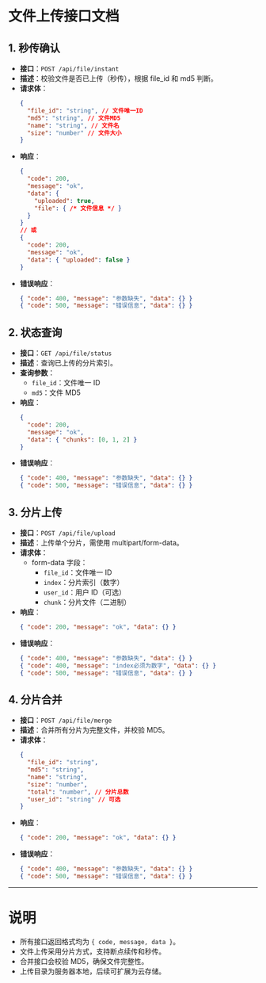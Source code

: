 # 文件上传接口文档

## 1. 秒传确认

- **接口**：`POST /api/file/instant`
- **描述**：校验文件是否已上传（秒传），根据 file_id 和 md5 判断。
- **请求体**：
  ```json
  {
    "file_id": "string", // 文件唯一ID
    "md5": "string", // 文件MD5
    "name": "string", // 文件名
    "size": "number" // 文件大小
  }
  ```
- **响应**：
  ```json
  {
    "code": 200,
    "message": "ok",
    "data": {
      "uploaded": true,
      "file": { /* 文件信息 */ }
    }
  }
  // 或
  {
    "code": 200,
    "message": "ok",
    "data": { "uploaded": false }
  }
  ```
- **错误响应**：
  ```json
  { "code": 400, "message": "参数缺失", "data": {} }
  { "code": 500, "message": "错误信息", "data": {} }
  ```

## 2. 状态查询

- **接口**：`GET /api/file/status`
- **描述**：查询已上传的分片索引。
- **查询参数**：
  - `file_id`：文件唯一 ID
  - `md5`：文件 MD5
- **响应**：
  ```json
  {
    "code": 200,
    "message": "ok",
    "data": { "chunks": [0, 1, 2] }
  }
  ```
- **错误响应**：
  ```json
  { "code": 400, "message": "参数缺失", "data": {} }
  { "code": 500, "message": "错误信息", "data": {} }
  ```

## 3. 分片上传

- **接口**：`POST /api/file/upload`
- **描述**：上传单个分片，需使用 multipart/form-data。
- **请求体**：
  - form-data 字段：
    - `file_id`：文件唯一 ID
    - `index`：分片索引（数字）
    - `user_id`：用户 ID（可选）
    - `chunk`：分片文件（二进制）
- **响应**：
  ```json
  { "code": 200, "message": "ok", "data": {} }
  ```
- **错误响应**：
  ```json
  { "code": 400, "message": "参数缺失", "data": {} }
  { "code": 400, "message": "index必须为数字", "data": {} }
  { "code": 500, "message": "错误信息", "data": {} }
  ```

## 4. 分片合并

- **接口**：`POST /api/file/merge`
- **描述**：合并所有分片为完整文件，并校验 MD5。
- **请求体**：
  ```json
  {
    "file_id": "string",
    "md5": "string",
    "name": "string",
    "size": "number",
    "total": "number", // 分片总数
    "user_id": "string" // 可选
  }
  ```
- **响应**：
  ```json
  { "code": 200, "message": "ok", "data": {} }
  ```
- **错误响应**：
  ```json
  { "code": 400, "message": "参数缺失", "data": {} }
  { "code": 500, "message": "错误信息", "data": {} }
  ```

---

# 说明

- 所有接口返回格式均为 `{ code, message, data }`。
- 文件上传采用分片方式，支持断点续传和秒传。
- 合并接口会校验 MD5，确保文件完整性。
- 上传目录为服务器本地，后续可扩展为云存储。
